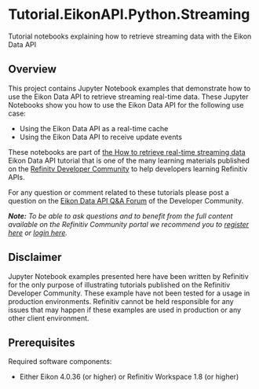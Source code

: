 # Tutorial.EikonAPI.Python.Streaming
Tutorial notebooks explaining how to retrieve streaming data with the Eikon Data API

## <a id="overview"></a>Overview
This project contains Jupyter Notebook examples that demonstrate how to use the Eikon Data API to retrieve streaming real-time data. These Jupyter Notebooks show you how to use the Eikon Data API for the following use case:

* Using the Eikon Data API as a real-time cache
* Using the Eikon Data API to receive update events

These notebooks are part of [the How to retrieve real-time streaming data](https://developers.refinitiv.com/content/how-retrieve-real-time-streaming-data) Eikon Data API tutorial that is one of the many learning materials published on the [Refinitv Developer Community](https://developers.refinitiv.com) to help developers learning Refinitiv APIs.

For any question or comment related to these tutorials please post a question on the [Eikon Data API Q&A Forum](https://community.developers.refinitiv.com/spaces/92/index.html) of the Developer Community.

_**Note:** To be able to ask questions and to benefit from the full content available on the Refinitiv Community portal we recommend you to [register here](https://developers.refinitiv.com/iam/register) or [login here](https://developers.refinitiv.com/iam/login?destination_path=Lw%3D%3D)._

## <a id="disclaimer"></a>Disclaimer
Jupyter Notebook examples presented here have been written by Refinitiv for the only purpose of illustrating tutorials published on the Refinitiv Developer Community. These example have not been tested for a usage in production environments. Refinitiv cannot be held responsible for any issues that may happen if these examples are used in production or any other client environment.

## <a id="prerequisites"></a>Prerequisites

Required software components:
 * Either Eikon 4.0.36 (or higher) or Refinitiv Workspace 1.8 (or higher) 
